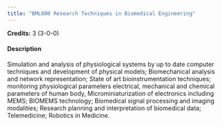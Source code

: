 ```yaml
---
title: "BML800 Research Techniques in Biomedical Engineering"
---
```

**Credits:** 3 (3-0-0)

#### Description
Simulation and analysis of physiological systems by up to date computer techniques and development of physical models; Biomechanical analysis and network representation; State of art bioinstrumentation techniques; monitoring physiological parameters electrical, mechanical and chemical parameters of human body, Microminiaturization of electronics including MEMS; BIOMEMS technology; Biomedical signal processing and imaging modalities; Research planning and interpretation of biomedical data; Telemedicine; Robotics in Medicine.